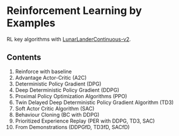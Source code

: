 # Reinforcement Learning by Examples

RL key algorithms with [LunarLanderContinuous-v2](https://gym.openai.com/envs/LunarLanderContinuous-v2/).

## Contents

1. Reinforce with baseline
2. Advantage Actor-Critic (A2C)
3. Deterministic Policy Gradient (DPG)
4. Deep Deterministic Policy Gradient (DDPG)
5. Proximal Policy Optimization Algorithms (PPO)
6. Twin Delayed Deep Deterministic Policy Gradient Algorithm (TD3)
7. Soft Actor Critic Algorithm (SAC)
8. Behaviour Cloning (BC with DDPG)
9. Prioritized Experience Replay (PER with DDPG, TD3, SAC)
10. From Demonstrations (DDPGfD, TD3fD, SACfD)
